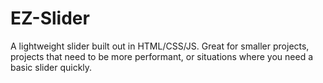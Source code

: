 # EZ-Slider
A lightweight slider built out in HTML/CSS/JS. Great for smaller projects, projects that need to be more performant, or situations where you need a basic slider quickly.
